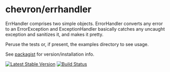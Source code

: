 # chevron/errhandler

ErrHandler comprises two simple objects. ErrorHandler converts any error to an ErrorException and
ExceptionHandler basically catches any uncaught exception and sanitizes it, and makes it pretty.

Peruse the tests or, if present, the examples directory to see usage.

See [packagist](https://packagist.org/packages/chevron/errhandler) for version/installation info.

[![Latest Stable Version](https://poser.pugx.org/chevron/errhandler/v/stable.svg)](https://packagist.org/packages/chevron/errhandler)
[![Build Status](https://travis-ci.org/chevronphp/errhandler.svg?branch=master)](https://travis-ci.org/chevronphp/errhandler)




